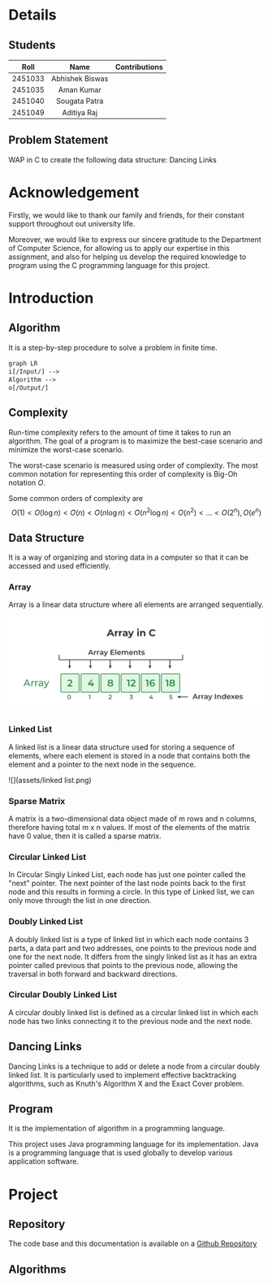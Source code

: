 # Details

## Students

|      Roll     |        Name        |                Contributions                |
| :-----------: | :----------------: | :-----------------------------------------: |
|    2451033    |   Abhishek Biswas  |                                             |
|    2451035    |     Aman Kumar     |                                             |
|    2451040    |    Sougata Patra   |                                             |
|    2451049    |    Aditiya Raj     |                                             |

## Problem Statement

WAP in C to create the following data structure: Dancing Links

# Acknowledgement

Firstly, we would like to thank our family and friends, for their constant support throughout out university life.

Moreover, we would like to express our sincere gratitude to the Department of Computer Science, for allowing us to apply our expertise in this assignment, and also for helping us develop the required knowledge to program using the C programming language for this project.

# Introduction

## Algorithm

It is a step-by-step procedure to solve a problem in finite time.

```mermaid
graph LR
i[/Input/] -->
Algorithm -->
o[/Output/]
```

## Complexity

Run-time complexity refers to the amount of time it takes to run an algorithm. The goal of a program is to maximize the best-case scenario and minimize the worst-case scenario.

The worst-case scenario is measured using order of complexity. The most common notation for representing this order of complexity is Big-Oh notation $O$.

Some common orders of complexity are
$$
O(1) < O(\log n) < O(n) < O(n \log n) < O(n^2 \log n) < O(n^2) < \dots < O(2^n), O(e^n)
$$

## Data Structure

It is a way of organizing and storing data in a computer so that it can be accessed and used efficiently. 

### Array

Array is a linear data structure where all elements are arranged sequentially.

![](assets/array.png)

### Linked List

A linked list is a linear data structure used for storing a sequence of elements, where each element is stored in a node that contains both the element and a pointer to the next node in the sequence.

![](assets/linked list.png)

### Sparse Matrix

A matrix is a two-dimensional data object made of m rows and n columns, therefore having total m x n values. If most of the elements of the matrix have 0 value, then it is called a sparse matrix.

### Circular Linked List

In Circular Singly Linked List, each node has just one pointer called the "next" pointer. The next pointer of the last node points back to the first node and this results in forming a circle. In this type of Linked list, we can only move through the list in one direction.

### Doubly Linked List

A doubly linked list is a type of linked list in which each node contains 3 parts, a data part and two addresses, one points to the previous node and one for the next node. It differs from the singly linked list as it has an extra pointer called previous that points to the previous node, allowing the traversal in both forward and backward directions.

### Circular Doubly Linked List

A circular doubly linked list is defined as a circular linked list in which each node has two links connecting it to the previous node and the next node.

## Dancing Links

Dancing Links is a technique to add or delete a node from a circular doubly linked list. It is particularly used to implement effective backtracking algorithms, such as Knuth's Algorithm X and the Exact Cover problem.

## Program

It is the implementation of algorithm in a programming language.

This project uses Java programming language for its implementation. Java is a programming language that is used globally to develop various application software.

# Project

## Repository

The code base and this documentation is available on a [Github Repository](https://github.com/AbhishekBiswas76/Semester-Project)

## Algorithms
